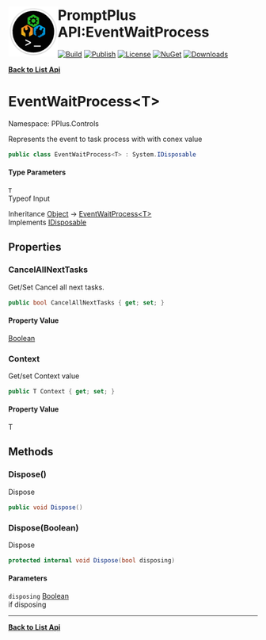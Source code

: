 # <img align="left" width="100" height="100" src="../images/icon.png">PromptPlus API:EventWaitProcess<T> 

[![Build](https://github.com/FRACerqueira/PromptPlus/workflows/Build/badge.svg)](https://github.com/FRACerqueira/PromptPlus/actions/workflows/build.yml)
[![Publish](https://github.com/FRACerqueira/PromptPlus/actions/workflows/publish.yml/badge.svg)](https://github.com/FRACerqueira/PromptPlus/actions/workflows/publish.yml)
[![License](https://img.shields.io/github/license/FRACerqueira/PromptPlus)](https://github.com/FRACerqueira/PromptPlus/blob/master/LICENSE.md)
[![NuGet](https://img.shields.io/nuget/v/PromptPlus)](https://www.nuget.org/packages/PromptPlus/)
[![Downloads](https://img.shields.io/nuget/dt/PromptPlus)](https://www.nuget.org/packages/PromptPlus/)

[**Back to List Api**](./apis.md)

# EventWaitProcess&lt;T&gt;

Namespace: PPlus.Controls

Represents the event to task process with with conex value

```csharp
public class EventWaitProcess<T> : System.IDisposable
```

#### Type Parameters

`T`<br>
Typeof Input

Inheritance [Object](https://docs.microsoft.com/en-us/dotnet/api/system.object) → [EventWaitProcess&lt;T&gt;](./pplus.controls.eventwaitprocess-1.md)<br>
Implements [IDisposable](https://docs.microsoft.com/en-us/dotnet/api/system.idisposable)

## Properties

### <a id="properties-cancelallnexttasks"/>**CancelAllNextTasks**

Get/Set Cancel all next tasks.

```csharp
public bool CancelAllNextTasks { get; set; }
```

#### Property Value

[Boolean](https://docs.microsoft.com/en-us/dotnet/api/system.boolean)<br>

### <a id="properties-context"/>**Context**

Get/set Context value

```csharp
public T Context { get; set; }
```

#### Property Value

T<br>

## Methods

### <a id="methods-dispose"/>**Dispose()**

Dispose

```csharp
public void Dispose()
```

### <a id="methods-dispose"/>**Dispose(Boolean)**

Dispose

```csharp
protected internal void Dispose(bool disposing)
```

#### Parameters

`disposing` [Boolean](https://docs.microsoft.com/en-us/dotnet/api/system.boolean)<br>
if disposing


- - -
[**Back to List Api**](./apis.md)
